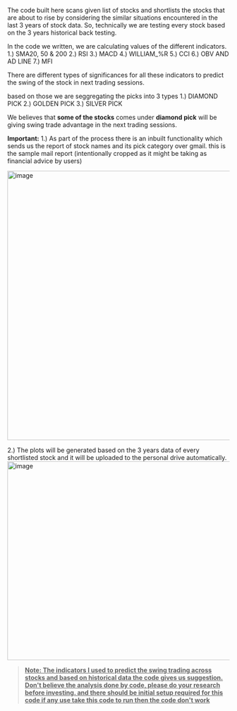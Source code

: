 The code built here scans given list of stocks and shortlists the stocks that are about to rise by considering the similar situations encountered in the last 3 years of stock data.
So, technically we are testing every stock based on the 3 years historical back testing.

In the code we written, we are calculating values of the different indicators.
1.) SMA20, 50 & 200
2.) RSI
3.) MACD
4.) WILLIAM_%R
5.) CCI
6.) OBV AND AD LINE
7.) MFI

There are different types of significances for all these indicators to predict the swing of the stock in next trading sessions.

based on those we are seggregating the picks into 3 types
1.) DIAMOND PICK
2.) GOLDEN PICK
3.) SILVER PICK

We believes that **some of the stocks** comes under **diamond pick** will be giving swing trade advantage in the next trading sessions.

**Important:**
1.) As part of the process there is an inbuilt functionality which sends us the report of stock names and its pick category over gmail.
this is the sample mail report (intentionally cropped as it might be taking as financial advice by users)

<img width="532" height="611" alt="image" src="https://github.com/user-attachments/assets/5a2ad208-c403-49a9-a7e7-e5b2e58cbdb6" />

2.) The plots will be generated based on the 3 years data of every shortlisted stock and it will be uploaded to the personal drive automatically.
<img width="1496" height="451" alt="image" src="https://github.com/user-attachments/assets/4a54b58c-975a-4729-8be9-33bbaa81a4c9" />


><ins>**Note: The indicators I used to predict the swing trading across stocks and based on historical data the code gives us suggestion. Don't believe the analysis done by code, please do your research before investing.
>and there should be initial setup required for this code if any use take this code to run then the code don't work**</ins>
